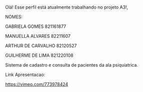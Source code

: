 Olá! Esse perfil está atualmente trabalhando no projeto A3!,

NOMES:

GABRIELA GOMES 821161877

MANUELLA ALVARES 82211607

ARTHUR DE CARVALHO 82120527

GUILHERME DE LIMA 821220108

Sistema de cadastro e consulta de pacientes da ala psiquiatrica.

Link Apresentacao:

https://vimeo.com/773978424
